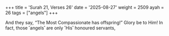 +++
title = 'Surah 21, Verses 26'
date = '2025-08-27'
weight = 2509
ayah = 26
tags = ["angels"]
+++

And they say, “The Most Compassionate has offspring!” Glory be to Him! In fact, those ˹angels˺ are only ˹His˺ honoured servants,